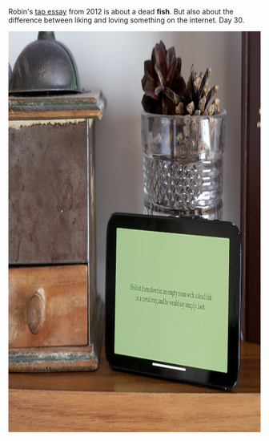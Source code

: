 ---
---

Robin's [tap essay](https://www.robinsloan.com/fish/) from 2012 is about a dead **fish**. But also about the difference between liking and loving something on the internet. Day 30.

<img src="/images/fish.jpg" alt="A smartphone on a shelf. A fullscreen app with a solid pistachio background and text set in a serif font. He'd sit them down in an empty room with a dead fish in a metal tray, and he would say simply: Look." width="1200" height="800" />
